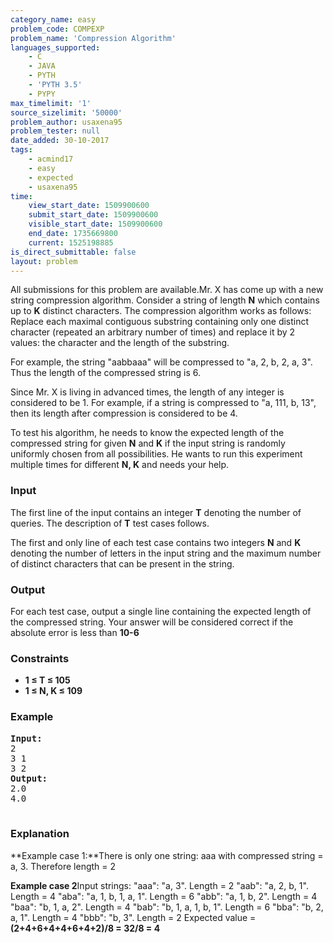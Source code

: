 ```yaml
---
category_name: easy
problem_code: COMPEXP
problem_name: 'Compression Algorithm'
languages_supported:
    - C
    - JAVA
    - PYTH
    - 'PYTH 3.5'
    - PYPY
max_timelimit: '1'
source_sizelimit: '50000'
problem_author: usaxena95
problem_tester: null
date_added: 30-10-2017
tags:
    - acmind17
    - easy
    - expected
    - usaxena95
time:
    view_start_date: 1509900600
    submit_start_date: 1509900600
    visible_start_date: 1509900600
    end_date: 1735669800
    current: 1525198885
is_direct_submittable: false
layout: problem
---
```

All submissions for this problem are available.Mr. X has come up with a new string compression algorithm. Consider a string of length **N** which contains up to **K** distinct characters. The compression algorithm works as follows: Replace each maximal contiguous substring containing only one distinct character (repeated an arbitrary number of times) and replace it by 2 values: the character and the length of the substring.

For example, the string "aabbaaa" will be compressed to "a, 2, b, 2, a, 3". Thus the length of the compressed string is 6.

Since Mr. X is living in advanced times, the length of any integer is considered to be 1. For example, if a string is compressed to "a, 111, b, 13", then its length after compression is considered to be 4.

To test his algorithm, he needs to know the expected length of the compressed string for given **N** and **K** if the input string is randomly uniformly chosen from all possibilities. He wants to run this experiment multiple times for different **N, K** and needs your help.

### Input

The first line of the input contains an integer **T** denoting the number of queries. The description of **T** test cases follows.

The first and only line of each test case contains two integers **N** and **K** denoting the number of letters in the input string and the maximum number of distinct characters that can be present in the string.

### Output

 For each test case, output a single line containing the expected length of the compressed string. Your answer will be considered correct if the absolute error is less than **10-6**

### Constraints

- **1 ≤ T ≤ 105**
- **1 ≤ N, K ≤ 109**

### Example

<pre><b>Input:</b>
2
3 1
3 2
<b>Output:</b>
2.0
4.0

</pre>
### Explanation

**Example case 1:**There is only one string: aaa with compressed string = a, 3. Therefore length = 2

**Example case 2**Input strings:
"aaa": "a, 3". Length = 2
"aab": "a, 2, b, 1". Length = 4 
"aba": "a, 1, b, 1, a, 1". Length = 6
"abb": "a, 1, b, 2". Length = 4
"baa": "b, 1, a, 2". Length = 4
"bab": "b, 1, a, 1, b, 1". Length = 6
"bba": "b, 2, a, 1". Length = 4
"bbb": "b, 3". Length = 2
Expected value = **(2+4+6+4+4+6+4+2)/8 = 32/8 = 4**
